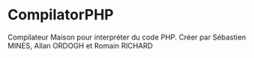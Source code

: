 # CompilatorPHP
Compilateur Maison pour interpréter du code PHP.
Créer par Sébastien MINES, Allan ORDOGH et Romain RICHARD
